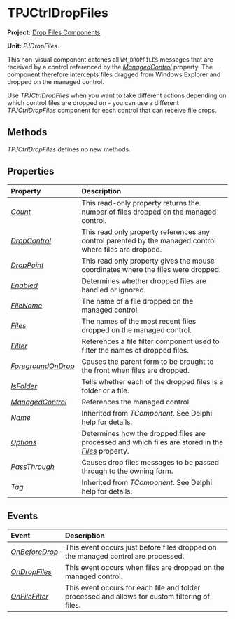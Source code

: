 # TPJCtrlDropFiles

**Project:** [Drop Files Components](../API.md).

**Unit:** _PJDropFiles_.

This non-visual component catches all `WM_DROPFILES` messages that are received by a control referenced by the _[ManagedControl](./TPJCtrlDropFiles-ManagedControl.md)_ property. The component therefore intercepts files dragged from Windows Explorer and dropped on the managed control.

Use _TPJCtrlDropFiles_ when you want to take different actions depending on which control files are dropped on - you can use a different _TPJCtrlDropFiles_ component for each control that can receive file drops.

## Methods

_TPJCtrlDropFiles_ defines no new methods.

## Properties

| Property | Description |
|:---------|:------------|
| _[Count](./TPJCtrlDropFiles-Count.md)_ | This read-only property returns the number of files dropped on the managed control. |
| _[DropControl](./TPJCtrlDropFiles-DropControl.md)_ | This read only property references any control parented by the managed control where files are dropped. |
| _[DropPoint](./TPJCtrlDropFiles-DropPoint.md)_ | This read only property gives the mouse coordinates where the files were dropped. |
| _[Enabled](./TPJCtrlDropFiles-Enabled.md)_ | Determines whether dropped files are handled or ignored. |
| _[FileName](./TPJCtrlDropFiles-FileName.md)_ | The name of a file dropped on the managed control. |
| _[Files](./TPJCtrlDropFiles-Files.md)_ | The names of the most recent files dropped on the managed control. |
| _[Filter](./TPJCtrlDropFiles-Filter.md)_ | References a file filter component used to filter the names of dropped files. |
| _[ForegroundOnDrop](./TPJCtrlDropFiles-ForegroundOnDrop.md)_ | Causes the parent form to be brought to the front when files are dropped. |
| _[IsFolder](./TPJCtrlDropFiles-IsFolder.md)_ | Tells whether each of the dropped files is a folder or a file. |
| _[ManagedControl](./TPJCtrlDropFiles-ManagedControl.md)_ | References the managed control. |
| _Name_ | Inherited from _TComponent_. See Delphi help for details. |
| _[Options](./TPJCtrlDropFiles-Options.md)_ | Determines how the dropped files are processed and which files are stored in the _[Files](./TPJCtrlDropFiles-Files.md)_ property. |
| _[PassThrough](./TPJCtrlDropFiles-PassThrough.md)_ | Causes drop files messages to be passed through to the owning form. |
| _Tag_ | Inherited from _TComponent_. See Delphi help for details. |

## Events

| Event | Description |
|:------|:------------|
| _[OnBeforeDrop](./TPJCtrlDropFiles-OnBeforeDrop.md)_ | This event occurs just before files dropped on the managed control are processed. |
| _[OnDropFiles](./TPJCtrlDropFiles-OnDropFiles.md)_ | This event occurs when files are dropped on the managed control. |
| _[OnFileFilter](./TPJCtrlDropFiles-OnFileFilter.md)_ | This event occurs for each file and folder processed and allows for custom filtering of files. |
